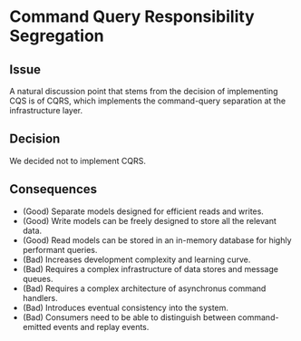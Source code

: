 # Command Query Responsibility Segregation

## Issue
A natural discussion point that stems from the decision of implementing CQS is of CQRS, which implements the command-query separation at the infrastructure layer.

## Decision
We decided not to implement CQRS.

## Consequences
 - (Good) Separate models designed for efficient reads and writes.
 - (Good) Write models can be freely designed to store all the relevant data.
 - (Good) Read models can be stored in an in-memory database for highly performant queries.
 - (Bad) Increases development complexity and learning curve.
 - (Bad) Requires a complex infrastructure of data stores and message queues.
 - (Bad) Requires a complex architecture of asynchronus command handlers.
 - (Bad) Introduces eventual consistency into the system.
 - (Bad) Consumers need to be able to distinguish between command-emitted events and replay events.